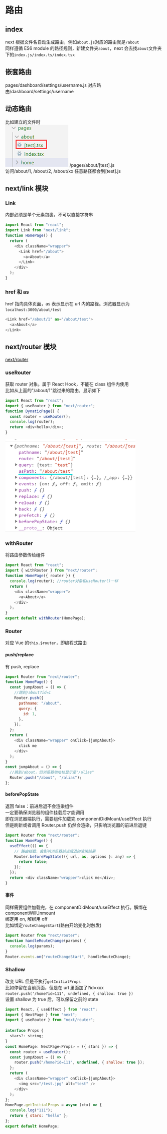 # 路由

## index

next 根据文件名自动生成路由，例如`about.js`对应的路由就是`/about`  
同样遵循 ES6 module 的路径规则，新建文件夹`about`，next 会去找`about`文件夹下的`index.js/index.ts/index.tsx`

## 嵌套路由

pages/dashboard/settings/username.js 对应路由/dashboard/settings/username

## 动态路由

比如建立的文件时  
![](../images/f1a858b190bcbf4579aa15f85553ed95.png)
/pages/about/[test].js  
访问/about/1, /about/2, /about/xx 任意路径都会到[test].js

## next/link 模块

### Link

内部必须是单个元素包裹，不可以直接字符串

```js
import React from "react";
import Link from "next/link";
function HomePage() {
  return (
    <div className="wrapper">
      <Link href="/about">
        <a>About</a>
      </Link>
    </div>
  );
}
```

### href 和 as

href 指向具体页面，as 表示显示在 url 内的路径。浏览器显示为`localhost:3000/about/test`

```js
<Link href="/about/1" as="/about/test">
  <a>About</a>
</Link>
```

## next/router 模块

[next/router](https://nextjs.org/docs/api-reference/next/router)

### useRouter

获取 router 对象。属于 React Hook，不能在 class 组件内使用  
比如从上面的"/about/1"跳过来的路由，显示如下

```js
import React from "react";
import { useRouter } from "next/router";
function DynaticPage() {
  const router = useRouter();
  console.log(router);
  return <div>hello</div>;
}
```

![](../images/6c8ceaa780c56a14adeb753454093e4e.png)

### withRouter

将路由参数传给组件

```js
import React from "react";
import { withRouter } from "next/router";
function HomePage({ router }) {
  console.log(router); //router对象和useRouter()一样
  return (
    <div className="wrapper">
      <a>About</a>
    </div>
  );
}
export default withRouter(HomePage);
```

### Router

对应 Vue 的`this.$router`，即编程式路由

#### push/replace

有 push, replace

```js
import Router from "next/router";
function HomePage() {
  const jumpAbout = () => {
    //跳到/about?id=1
    Router.push({
      pathname: "/about",
      query: {
        id: 1,
      },
    });
  };
  return (
    <div className="wrapper" onClick={jumpAbout}>
      click me
    </div>
  );
}
const jumpAbout = () => {
  //跳到/about，但浏览器地址栏显示是"/alias"
  Router.push("/about", "/alias");
};
```

#### beforePopState

返回 false：前进后退不会渲染组件  
一定要确保浏览器的组件挂载后才能调用  
即在浏览器端执行，需要组件加载完 componentDidMount/useEffect 执行  
但是刷新或者调用 Router.push 仍然会渲染，只影响浏览器的前进后退键

```js
import Router from "next/router";
function HomePage() {
  useEffect(() => {
    // 路由拦截，会影响浏览器前进后退的渲染结果
    Router.beforePopState(({ url, as, options }: any) => {
      return false;
    });
  });
  return <div className="wrapper">click me</div>;
}
```

#### 事件

同样需要组件加载完，在 componentDidMount/useEffect 执行。解绑在 componentWillUnmount  
绑定用 on, 解绑用 off  
比如绑定`routeChangeStart`(路由开始变化时触发)

```js
import Router from "next/router";
function handleRouteChange(params) {
  console.log(params);
}
Router.events.on("routeChangeStart", handleRouteChange);
```

### Shallow

改变 URL 但是不执行`getInitialProps`  
比如停留在当前页面，但是在 url 里面加了?id=xxx  
`router.push('/home?id=111', undefined, { shallow: true })`  
设置 shallow 为 true 后，可以保留之前的 state

```js
import React, { useEffect } from "react";
import { NextPage } from "next";
import { useRouter } from "next/router";

interface Props {
  stars?: string;
}
const HomePage: NextPage<Props> = ({ stars }) => {
  const router = useRouter();
  const jumpAbout = () => {
    router.push("/home?id=111", undefined, { shallow: true });
  };
  return (
    <div className="wrapper" onClick={jumpAbout}>
      <img src="/test.jpg" alt="test" />
    </div>
  );
};
HomePage.getInitialProps = async (ctx) => {
  console.log("111");
  return { stars: "hello" };
};
export default HomePage;
```
